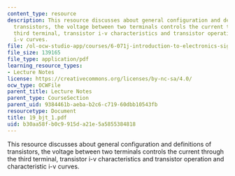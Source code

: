 ```yaml
---
content_type: resource
description: This resource discusses about general configuration and definitions of
  transistors, the voltage between two terminals controls the current through the
  third terminal, transistor i-v characteristics and transistor operation and characteristic
  i-v curves.
file: /ol-ocw-studio-app/courses/6-071j-introduction-to-electronics-signals-and-measurement-spring-2006/b30aa58fb0c9915da21e5a5855384818_19_bjt_1.pdf
file_size: 139165
file_type: application/pdf
learning_resource_types:
- Lecture Notes
license: https://creativecommons.org/licenses/by-nc-sa/4.0/
ocw_type: OCWFile
parent_title: Lecture Notes
parent_type: CourseSection
parent_uid: 9384461b-aeba-b2c6-c719-60dbb10543fb
resourcetype: Document
title: 19_bjt_1.pdf
uid: b30aa58f-b0c9-915d-a21e-5a5855384818
---
```

This resource discusses about general configuration and definitions of transistors, the voltage between two terminals controls the current through the third terminal, transistor i-v characteristics and transistor operation and characteristic i-v curves.